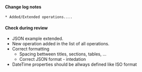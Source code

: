#### Change log notes 

```
* Added/Extended operations....
```

#### Check during review

- JSON example extended.
- New operation added in the list of all operations.
- Correct formatting
  - Spacing bettween titles, sections, tables, ...
  - Correct JSON format - intedation
- DateTime properties should be allways defined like ISO format
